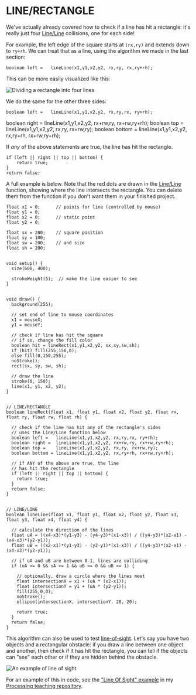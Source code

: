 # LINE/RECTANGLE

We've actually already covered how to check if a line has hit a rectangle: it's really just four [Line/Line](line-line.php) collisions, one for each side!

For example, the left edge of the square starts at `(rx,ry)` and extends down to `ry+rh`. We can treat that as a line, using the algorithm we made in the last section:

    boolean left =   lineLine(x1,y1,x2,y2, rx,ry, rx,ry+rh);

This can be more easily visualized like this:

![Dividing a rectangle into four lines](images/line-rect.jpg)

We do the same for the other three sides:

    boolean left =   lineLine(x1,y1,x2,y2, rx,ry,rx, ry+rh);

boolean right = lineLine(x1,y1,x2,y2, rx+rw,ry, rx+rw,ry+rh);
boolean top = lineLine(x1,y1,x2,y2, rx,ry, rx+rw,ry);
boolean bottom = lineLine(x1,y1,x2,y2, rx,ry+rh, rx+rw,ry+rh);

If _any_ of the above statements are true, the line has hit the rectangle.

    if (left || right || top || bottom) {
    	return true;
    }
    return false;

A full example is below. Note that the red dots are drawn in the [Line/Line](line-line.php) function, showing where the line intersects the rectangle. You can delete them from the function if you don't want them in your finished project.

    float x1 = 0;      // points for line (controlled by mouse)
    float y1 = 0;
    float x2 = 0;      // static point
    float y2 = 0;

    float sx = 200;    // square position
    float sy = 100;
    float sw = 200;    // and size
    float sh = 200;


    void setup() {
      size(600, 400);

      strokeWeight(5);  // make the line easier to see
    }


    void draw() {
      background(255);

      // set end of line to mouse coordinates
      x1 = mouseX;
      y1 = mouseY;

      // check if line has hit the square
      // if so, change the fill color
      boolean hit = lineRect(x1,y1,x2,y2, sx,sy,sw,sh);
      if (hit) fill(255,150,0);
      else fill(0,150,255);
      noStroke();
      rect(sx, sy, sw, sh);

      // draw the line
      stroke(0, 150);
      line(x1, y1, x2, y2);
    }


    // LINE/RECTANGLE
    boolean lineRect(float x1, float y1, float x2, float y2, float rx, float ry, float rw, float rh) {

      // check if the line has hit any of the rectangle's sides
      // uses the Line/Line function below
      boolean left =   lineLine(x1,y1,x2,y2, rx,ry,rx, ry+rh);
      boolean right =  lineLine(x1,y1,x2,y2, rx+rw,ry, rx+rw,ry+rh);
      boolean top =    lineLine(x1,y1,x2,y2, rx,ry, rx+rw,ry);
      boolean bottom = lineLine(x1,y1,x2,y2, rx,ry+rh, rx+rw,ry+rh);

      // if ANY of the above are true, the line
      // has hit the rectangle
      if (left || right || top || bottom) {
        return true;
      }
      return false;
    }


    // LINE/LINE
    boolean lineLine(float x1, float y1, float x2, float y2, float x3, float y3, float x4, float y4) {

      // calculate the direction of the lines
      float uA = ((x4-x3)*(y1-y3) - (y4-y3)*(x1-x3)) / ((y4-y3)*(x2-x1) - (x4-x3)*(y2-y1));
      float uB = ((x2-x1)*(y1-y3) - (y2-y1)*(x1-x3)) / ((y4-y3)*(x2-x1) - (x4-x3)*(y2-y1));

      // if uA and uB are between 0-1, lines are colliding
      if (uA >= 0 && uA <= 1 && uB >= 0 && uB <= 1) {

        // optionally, draw a circle where the lines meet
        float intersectionX = x1 + (uA * (x2-x1));
        float intersectionY = y1 + (uA * (y2-y1));
        fill(255,0,0);
        noStroke();
        ellipse(intersectionX, intersectionY, 20, 20);

        return true;
      }
      return false;
    }

This algorithm can also be used to test [line-of-sight](http://en.wikipedia.org/wiki/Line_of_sight_%28gaming%29). Let's say you have two objects and a rectangular obstacle: if you draw a line between one object and another, then check if it has hit the rectangle, you can tell if the objects can "see" each other or if they are hidden behind the obstacle.

![An example of line of sight](images/line-of-sight.jpg)

For an example of this in code, see the ["Line Of Sight" example](https://github.com/jeffThompson/ProcessingTeachingSketches/blob/master/InteractionAndGames/LineOfSight/LineOfSight.pde) in my [Processing teaching repository](https://github.com/jeffThompson/ProcessingTeachingSketches).
